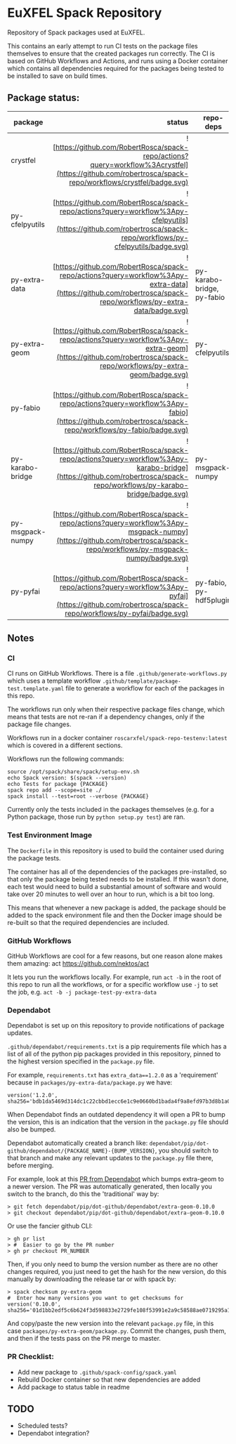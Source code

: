 #  EuXFEL Spack Repository

Repository of Spack packages used at EuXFEL.

This contains an early attempt to run CI tests on the package files themselves
to ensure that the created packages run correctly. The CI is based on GitHub
Workflows and Actions, and runs using a Docker container which contains all
dependencies required for the packages being tested to be installed to save on
build times.

## Package status:

| package          |                                                                                                                                                                 status | repo-deps                   | notes |
|------------------|-----------------------------------------------------------------------------------------------------------------------------------------------------------------------:|-----------------------------|-------|
| crystfel         | ![https://github.com/RobertRosca/spack-repo/actions?query=workflow%3Acrystfel](https://github.com/robertrosca/spack-repo/workflows/crystfel/badge.svg)                 |                             | wip   |
| py-cfelpyutils   | ![https://github.com/RobertRosca/spack-repo/actions?query=workflow%3Apy-cfelpyutils](https://github.com/robertrosca/spack-repo/workflows/py-cfelpyutils/badge.svg)     |                             | wip   |
| py-extra-data    | ![https://github.com/RobertRosca/spack-repo/actions?query=workflow%3Apy-extra-data](https://github.com/robertrosca/spack-repo/workflows/py-extra-data/badge.svg)       | py-karabo-bridge, py-fabio  | wip   |
| py-extra-geom    | ![https://github.com/RobertRosca/spack-repo/actions?query=workflow%3Apy-extra-geom](https://github.com/robertrosca/spack-repo/workflows/py-extra-geom/badge.svg)       | py-cfelpyutils              | wip   |
| py-fabio         | ![https://github.com/RobertRosca/spack-repo/actions?query=workflow%3Apy-fabio](https://github.com/robertrosca/spack-repo/workflows/py-fabio/badge.svg)                 |                             | wip   |
| py-karabo-bridge | ![https://github.com/RobertRosca/spack-repo/actions?query=workflow%3Apy-karabo-bridge](https://github.com/robertrosca/spack-repo/workflows/py-karabo-bridge/badge.svg) | py-msgpack-numpy            | wip   |
| py-msgpack-numpy | ![https://github.com/RobertRosca/spack-repo/actions?query=workflow%3Apy-msgpack-numpy](https://github.com/robertrosca/spack-repo/workflows/py-msgpack-numpy/badge.svg) |                             | wip   |
| py-pyfai         | ![https://github.com/RobertRosca/spack-repo/actions?query=workflow%3Apy-pyfai](https://github.com/robertrosca/spack-repo/workflows/py-pyfai/badge.svg)                 | py-fabio, py-hdf5plugin     | wip   |

## Notes

### CI

CI runs on GitHub Workflows. There is a file `.github/generate-workflows.py`
which uses a template workflow `.github/template/package-test.template.yaml`
file to generate a workflow for each of the packages in this repo.

The workflows run only when their respective package files change, which means
that tests are not re-ran if a dependency changes, only if the package file
changes.

Workflows run in a docker container `roscarxfel/spack-repo-testenv:latest` which
is covered in a different sections.

Workflows run the following commands:

```
source /opt/spack/share/spack/setup-env.sh
echo Spack version: $(spack --version)
echo Tests for package {PACKAGE}
spack repo add --scope=site ./
spack install --test=root --verbose {PACKAGE}
```
Currently only the tests included in the packages themselves (e.g. for a
Python package, those run by `python setup.py test`) are ran.

### Test Environment Image

The `Dockerfile` in this repository is used to build the container used during
the package tests.

The container has all of the dependencies of the packages pre-installed, so that
only the package being tested needs to be installed. If this wasn't done, each
test would need to build a substantial amount of software and would take over 20
minutes to well over an hour to run, which is a bit too long.

This means that whenever a new package is added, the package should be added to
the spack environment file and then the Docker image should be re-built so that
the required dependencies are included.

### GitHub Workflows

GitHub Workflows are cool for a few reasons, but one reason alone makes them
amazing: act https://github.com/nektos/act

It lets you run the workflows locally. For example, run `act -b` in the root of
this repo to run all the workflows, or for a specific workflow use `-j` to set
the job, e.g. `act -b -j package-test-py-extra-data`

### Dependabot

Dependabot is set up on this repository to provide notifications of package
updates.

`.github/dependabot/requirements.txt` is a pip requirements file which has a
list of all of the python pip packages provided in this repository, pinned to
the highest version specified in the `package.py` file.

For example, `requirements.txt` has `extra_data==1.2.0` as a 'requirement'
because in `packages/py-extra-data/package.py` we have:

```
version('1.2.0', sha256='bdb1da5469d314dc1c22cbbd1ecc6e1c9e0660bd1bada4f9a8efd97b3d8b1a0e')
```

When Dependabot finds an outdated dependency it will open a PR to bump the
version, this is an indication that the version in the `package.py` file should
also be bumped.

Dependabot automatically created a branch like: `dependabot/pip/dot-github/dependabot/{PACKAGE_NAME}-{BUMP_VERSION}`,
you should switch to that branch and make any relevant updates to the
`package.py` file there, before merging.

For example, look at this [PR from Dependabot](https://github.com/RobertRosca/spack-repo/pull/2)
which bumps extra-geom to a newer version. The PR was automatically generated,
then locally you switch to the branch, do this the 'traditional' way by:

```
> git fetch dependabot/pip/dot-github/dependabot/extra-geom-0.10.0
> git checkout dependabot/pip/dot-github/dependabot/extra-geom-0.10.0
```

Or use the fancier github CLI:

```
> gh pr list
> #  Easier to go by the PR number
> gh pr checkout PR_NUMBER
```

Then, if you only need to bump the version number as there are no other changes
required, you just need to get the hash for the new version, do this manually
by downloading the release tar or with spack by:

```
> spack checksum py-extra-geom
#  Enter how many versions you want to get checksums for
version('0.10.0', sha256='01d1bb2edf5c6b624f3d598833e2729fe108f53991e2a9c58588ae0719295a10'
```

And copy/paste the new version into the relevant `package.py` file, in this case
`packages/py-extra-geom/package.py`. Commit the changes, push them, and then if
the tests pass on the PR merge to master.

### PR Checklist:

- Add new package to `.github/spack-config/spack.yaml`
- Rebuild Docker container so that new dependencies are added
- Add package to status table in readme

## TODO

- Scheduled tests?
- Dependabot integration?

